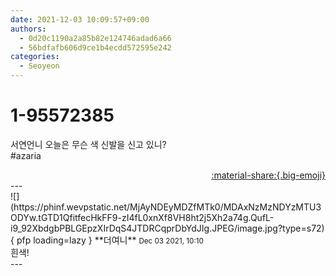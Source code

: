 ```yaml
---
date: 2021-12-03 10:09:57+09:00
authors:
  - 0d20c1190a2a85b82e124746adad6a66
  - 56bdfafb606d9ce1b4ecdd572595e242
categories:
  - Seoyeon
---
```


# 1-95572385

<div class="post-container" markdown="1">
<div class="content-container md-sidebar__scrollwrap" markdown="1">

서연언니 오늘은 무슨 색 신발을 신고 있니?<br>\#azaria

</div>
</div>

<div style="text-align: right;" markdown="1">
<a href="https://weverse.io/fromis9/fanpost/1-95572385" style="text-align: right;">:material-share:{.big-emoji}</a>
</div>
---

<div class="comments-container md-sidebar__scrollwrap" markdown="1">
<div class="comment" markdown="1">
<div class='id-container' markdown="1">
![](https://phinf.wevpstatic.net/MjAyNDEyMDZfMTk0/MDAxNzMzNDYzMTU3ODYw.tGTD1QfitfecHkFF9-zI4fL0xnXf8VH8ht2j5Xh2a74g.QufL-i9_92XbdgbPBLGEpzXIrDqS4JTDRCqprDbYdJIg.JPEG/image.jpg?type=s72){ pfp loading=lazy }
**<span class="artist">더여니</span>** <small>Dec 03 2021, 10:10</small><br>
</div>
<div class='comment-body' markdown="1">
흰색!
</div>
</div>
</div>
---
